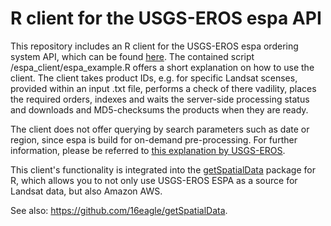 # R client for the USGS-EROS espa API

This repository includes an R client for the USGS-EROS espa ordering system API, which can be found <a href="https://github.com/USGS-EROS/espa-api">here<a/>. The contained script /espa_client/espa_example.R offers a short explanation on how to use the client. The client takes product IDs, e.g. for specific Landsat scenses, provided within an input .txt file, performs a check of there vadility, places the required orders, indexes and waits the server-side processing status and downloads and MD5-checksums the products when they are ready.

The client does not offer querying by search parameters such as date or region, since espa is build for on-demand pre-processing. For further information, please be referred to <a href="https://github.com/USGS-EROS/espa-api/issues/93">this explanation by USGS-EROS</a>.

This client's functionality is integrated into the <a href="https://github.com/16eagle/getSpatialData">getSpatialData<a/> package for R, which allows you to not only use USGS-EROS ESPA as a source for Landsat data, but also Amazon AWS.

See also: <a href="https://github.com/16eagle/getSpatialData">https://github.com/16eagle/getSpatialData<a/>.